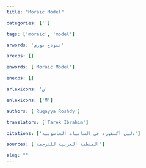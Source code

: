 ```yaml
---
title: "Moraic Model"

categories: ['']

tags: ['moraic', 'model']

arwords: 'نموذج موري'

arexps: []

enwords: ['Moraic Model']

enexps: []

arlexicons: 'ن'

enlexicons: ['M']

authors: ['Ruqayya Roshdy']

translators: ['Tarek Ibrahim']

citations: ['دليل أكسفورد في السانيات الحاسوبية']

sources: ['المنظمة العربية للترجمة']

slug: ""
---
```

